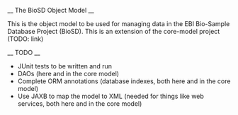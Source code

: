   __ The BioSD Object Model __ 

This is the object model to be used for managing data in the EBI Bio-Sample Database Project (BioSD). This is an 
extension of the core-model project (TODO: link) 

  __ TODO __ 

* JUnit tests to be written and run
* DAOs (here and in the core model)
* Complete ORM annotations (database indexes, both here and in the core model)
* Use JAXB to map the model to XML (needed for things like web services, both here and in the core model)

  